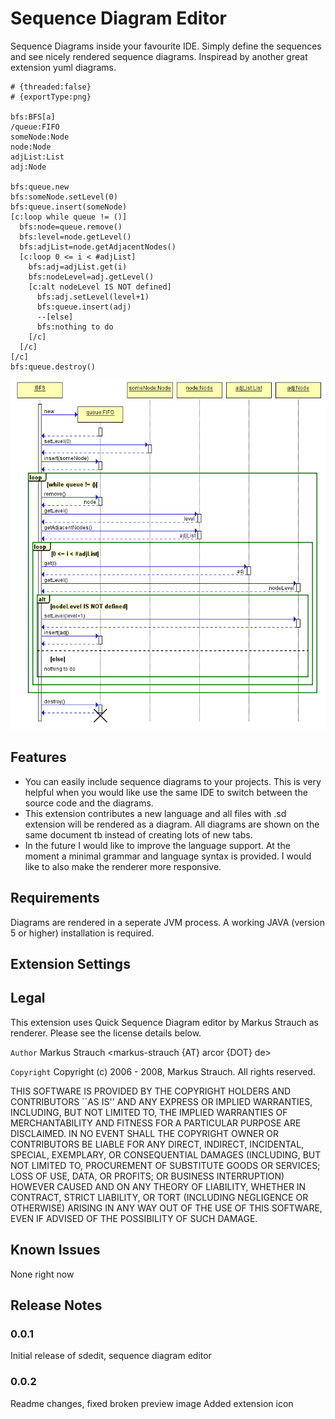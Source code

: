 # Sequence Diagram Editor

Sequence Diagrams inside your favourite IDE. Simply define the sequences and see nicely rendered sequence diagrams. Inspiread by another great extension yuml diagrams.


```
# {threaded:false}
# {exportType:png}

bfs:BFS[a]
/queue:FIFO
someNode:Node
node:Node
adjList:List
adj:Node

bfs:queue.new
bfs:someNode.setLevel(0)
bfs:queue.insert(someNode)
[c:loop while queue != ()]
  bfs:node=queue.remove()
  bfs:level=node.getLevel()
  bfs:adjList=node.getAdjacentNodes()
  [c:loop 0 <= i < #adjList]
    bfs:adj=adjList.get(i)
    bfs:nodeLevel=adj.getLevel()
    [c:alt nodeLevel IS NOT defined]
      bfs:adj.setLevel(level+1)
      bfs:queue.insert(adj)
      --[else]
      bfs:nothing to do
    [/c]
  [/c]
[/c]
bfs:queue.destroy()
```

![Rendered diagram](https://github.com/ferdaarikan/vscode-sdedit/raw/master/images/sample.png)


## Features
 * You can easily include sequence diagrams to your projects. This is very helpful when you would like use the same IDE to switch between the source code and the diagrams. 
 * This extension contributes a new language and all files with .sd extension will be rendered as a diagram. All diagrams are shown on the same document tb instead of creating lots of new tabs. 
* In the future I would like to improve the language support. At the moment a minimal grammar and language syntax is provided. I would like to also make the renderer more responsive.

## Requirements

Diagrams are rendered in a seperate JVM process. A working JAVA (version 5 or higher) installation is required. 

## Extension Settings


## Legal
This extension uses Quick Sequence Diagram editor by Markus Strauch as renderer. Please see the license details below.

`Author`
Markus Strauch <markus-strauch {AT} arcor {DOT} de>

`Copyright`
Copyright (c) 2006 - 2008, Markus Strauch. All rights reserved.

THIS SOFTWARE IS PROVIDED BY THE COPYRIGHT HOLDERS AND CONTRIBUTORS ``AS IS'' AND ANY EXPRESS OR IMPLIED WARRANTIES, INCLUDING, BUT NOT LIMITED TO, THE IMPLIED WARRANTIES OF MERCHANTABILITY AND FITNESS FOR A PARTICULAR PURPOSE ARE DISCLAIMED. IN NO EVENT SHALL THE COPYRIGHT OWNER OR CONTRIBUTORS BE LIABLE FOR ANY DIRECT, INDIRECT, INCIDENTAL, SPECIAL, EXEMPLARY, OR CONSEQUENTIAL DAMAGES (INCLUDING, BUT NOT LIMITED TO, PROCUREMENT OF SUBSTITUTE GOODS OR SERVICES; LOSS OF USE, DATA, OR PROFITS; OR BUSINESS INTERRUPTION) HOWEVER CAUSED AND ON ANY THEORY OF LIABILITY, WHETHER IN CONTRACT, STRICT LIABILITY, OR TORT (INCLUDING NEGLIGENCE OR OTHERWISE) ARISING IN ANY WAY OUT OF THE USE OF THIS SOFTWARE, EVEN IF ADVISED OF THE POSSIBILITY OF SUCH DAMAGE.

## Known Issues

None right now

## Release Notes

### 0.0.1

Initial release of sdedit, sequence diagram editor

### 0.0.2

Readme changes, fixed broken preview image
Added extension icon